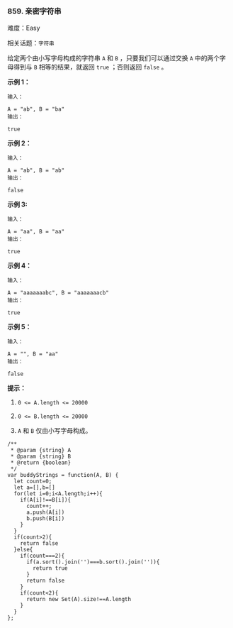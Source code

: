 ### 859. 亲密字符串

难度：Easy

相关话题：`字符串`

给定两个由小写字母构成的字符串 `A` 和 `B` ，只要我们可以通过交换  `A`  中的两个字母得到与  `B`  相等的结果，就返回 `true` ；否则返回  `false`  。







**示例 1：** 



```
输入：

A = "ab", B = "ba"
输出：

true
```


**示例 2：** 



```
输入：

A = "ab", B = "ab"
输出：

false
```


**示例 3:** 



```
输入：

A = "aa", B = "aa"
输出：

true
```


**示例 4：** 



```
输入：

A = "aaaaaaabc", B = "aaaaaaacb"
输出：

true
```


**示例 5：** 



```
输入：

A = "", B = "aa"
输出：

false
```






**提示：** 




1.  `0 <= A.length <= 20000` 

2.  `0 <= B.length <= 20000` 

3.  `A` 和 `B` 仅由小写字母构成。




```
/**
 * @param {string} A
 * @param {string} B
 * @return {boolean}
 */
var buddyStrings = function(A, B) {
  let count=0;
  let a=[],b=[]
  for(let i=0;i<A.length;i++){
    if(A[i]!==B[i]){
      count++;
      a.push(A[i])
      b.push(B[i])
    }
  }
  if(count>2){
    return false
  }else{
    if(count===2){
      if(a.sort().join('')===b.sort().join('')){
        return true
      }
      return false
    }
    if(count<2){
      return new Set(A).size!==A.length
    }
  }
};
```

